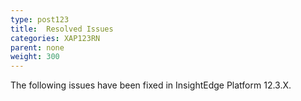 ```yaml
---
type: post123
title:  Resolved Issues
categories: XAP123RN
parent: none
weight: 300
---
```


The following issues  have been fixed in InsightEdge Platform 12.3.X.
